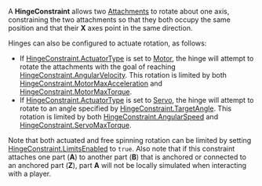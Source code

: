 A **HingeConstraint** allows two [Attachments](https://developer.roblox.com/en-us/api-reference/class/Attachment) to rotate about one axis, constraining the two attachments so that they both occupy the same position and that their **X** axes point in the same direction.

Hinges can also be configured to actuate rotation, as follows:

*   If [HingeConstraint.ActuatorType](https://developer.roblox.com/en-us/api-reference/property/HingeConstraint/ActuatorType) is set to [Motor](https://developer.roblox.com/en-us/api-reference/enum/ActuatorType), the hinge will attempt to rotate the attachments with the goal of reaching [HingeConstraint.AngularVelocity](https://developer.roblox.com/en-us/api-reference/property/HingeConstraint/AngularVelocity). This rotation is limited by both [HingeConstraint.MotorMaxAcceleration](https://developer.roblox.com/en-us/api-reference/property/HingeConstraint/MotorMaxAcceleration) and [HingeConstraint.MotorMaxTorque](https://developer.roblox.com/en-us/api-reference/property/HingeConstraint/MotorMaxTorque).
*   If [HingeConstraint.ActuatorType](https://developer.roblox.com/en-us/api-reference/property/HingeConstraint/ActuatorType) is set to [Servo](https://developer.roblox.com/en-us/api-reference/enum/ActuatorType), the hinge will attempt to rotate to an angle specified by [HingeConstraint.TargetAngle](https://developer.roblox.com/en-us/api-reference/property/HingeConstraint/TargetAngle). This rotation is limited by both [HingeConstraint.AngularSpeed](https://developer.roblox.com/en-us/api-reference/property/HingeConstraint/AngularSpeed) and [HingeConstraint.ServoMaxTorque](https://developer.roblox.com/en-us/api-reference/property/HingeConstraint/ServoMaxTorque).

Note that both actuated and free spinning rotation can be limited by setting [HingeConstraint.LimitsEnabled](https://developer.roblox.com/en-us/api-reference/property/HingeConstraint/LimitsEnabled) to `true`. Also note that if this constraint attaches one part (**A**) to another part (**B**) that is anchored or connected to an anchored part (**Z**), part **A** will not be locally simulated when interacting with a player.